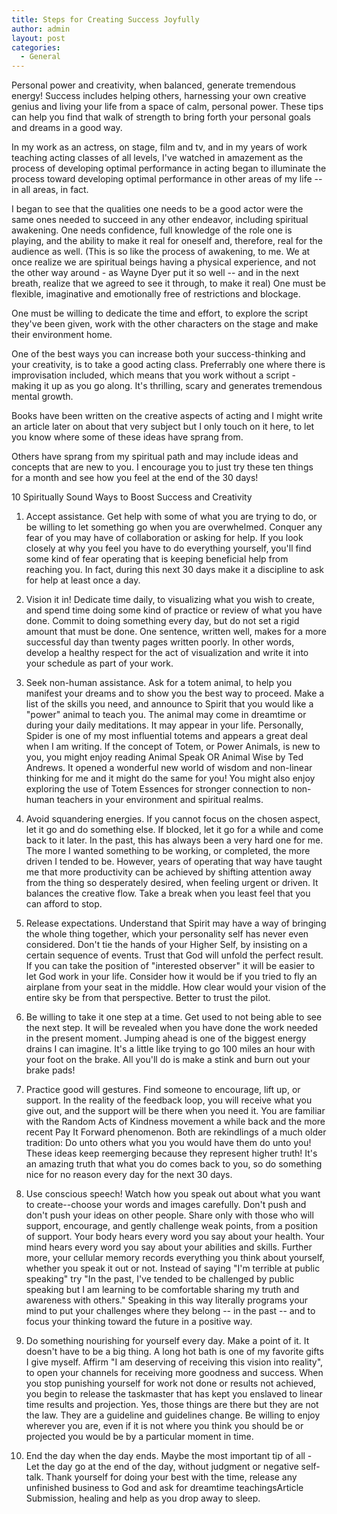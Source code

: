 ```yaml
---
title: Steps for Creating Success Joyfully
author: admin
layout: post
categories:
  - General
---
```

Personal power and creativity, when balanced, generate tremendous energy! Success includes helping others, harnessing your own creative genius and living your life from a space of calm, personal power. These tips can help you find that walk of strength to bring forth your personal goals and dreams in a good way.

In my work as an actress, on stage, film and tv, and in my years of work teaching acting classes of all levels, I've watched in amazement as the process of developing optimal performance in acting began to illuminate the process toward developing optimal performance in other areas of my life -- in all areas, in fact.

I began to see that the qualities one needs to be a good actor were the same ones needed to succeed in any other endeavor, including spiritual awakening. One needs confidence, full knowledge of the role one is playing, and the ability to make it real for oneself and, therefore, real for the audience as well. (This is so like the process of awakening, to me. We at once realize we are spiritual beings having a physical experience, and not the other way around - as Wayne Dyer put it so well -- and in the next breath, realize that we agreed to see it through, to make it real) One must be flexible, imaginative and emotionally free of restrictions and blockage. 

One must be willing to dedicate the time and effort, to explore the script they've been given, work with the other characters on the stage and make their environment home.

One of the best ways you can increase both your success-thinking and your creativity, is to take a good acting class. Preferrably one where there is improvisation included, which means that you work without a script - making it up as you go along. It's thrilling, scary and generates tremendous mental growth. 

Books have been written on the creative aspects of acting and I might write an article later on about that very subject but I only touch on it here, to let you know where some of these ideas have sprang from. 

Others have sprang from my spiritual path and may include ideas and concepts that are new to you. I encourage you to just try these ten things for a month and see how you feel at the end of the 30 days! 

10 Spiritually Sound Ways to Boost Success and Creativity

1. Accept assistance. Get help with some of what you are trying to do, or be willing to let something go when you are overwhelmed. Conquer any fear of you may have of collaboration or asking for help. If you look closely at why you feel you have to do everything yourself, you'll find some kind of fear operating that is keeping beneficial help from reaching you. In fact, during this next 30 days make it a discipline to ask for help at least once a day. 

2. Vision it in! Dedicate time daily, to visualizing what you wish to create, and spend time doing some kind of practice or review of what you have done. Commit to doing something every day, but do not set a rigid amount that must be done. One sentence, written well, makes for a more successful day than twenty pages written poorly. In other words, develop a healthy respect for the act of visualization and write it into your schedule as part of your work. 

3. Seek non-human assistance. Ask for a totem animal, to help you manifest your dreams and to show you the best way to proceed. Make a list of the skills you need, and announce to Spirit that you would like a "power" animal to teach you. The animal may come in dreamtime or during your daily meditations. It may appear in your life. Personally, Spider is one of my most influential totems and appears a great deal when I am writing. If the concept of Totem, or Power Animals, is new to you, you might enjoy reading Animal Speak OR Animal Wise by Ted Andrews. It opened a wonderful new world of wisdom and non-linear thinking for me and it might do the same for you! You might also enjoy exploring the use of Totem Essences for stronger connection to non-human teachers in your environment and spiritual realms. 

4. Avoid squandering energies. If you cannot focus on the chosen aspect, let it go and do something else. If blocked, let it go for a while and come back to it later. In the past, this has always been a very hard one for me. The more I wanted something to be working, or completed, the more driven I tended to be. However, years of operating that way have taught me that more productivity can be achieved by shifting attention away from the thing so desperately desired, when feeling urgent or driven. It balances the creative flow. Take a break when you least feel that you can afford to stop. 

5. Release expectations. Understand that Spirit may have a way of bringing the whole thing together, which your personality self has never even considered. Don't tie the hands of your Higher Self, by insisting on a certain sequence of events. Trust that God will unfold the perfect result. If you can take the position of "interested observer" it will be easier to let God work in your life. Consider how it would be if you tried to fly an airplane from your seat in the middle. How clear would your vision of the entire sky be from that perspective. Better to trust the pilot. 

6. Be willing to take it one step at a time. Get used to not being able to see the next step. It will be revealed when you have done the work needed in the present moment. Jumping ahead is one of the biggest energy drains I can imagine. It's a little like trying to go 100 miles an hour with your foot on the brake. All you'll do is make a stink and burn out your brake pads! 

7. Practice good will gestures. Find someone to encourage, lift up, or support. In the reality of the feedback loop, you will receive what you give out, and the support will be there when you need it. You are familiar with the Random Acts of Kindness movement a while back and the more recent Pay It Forward phenomenon. Both are rekindlings of a much older tradition: Do unto others what you you would have them do unto you! These ideas keep reemerging because they represent higher truth! It's an amazing truth that what you do comes back to you, so do something nice for no reason every day for the next 30 days. 

8. Use conscious speech! Watch how you speak out about what you want to create--choose your words and images carefully. Don't push and don't push your ideas on other people. Share only with those who will support, encourage, and gently challenge weak points, from a position of support. Your body hears every word you say about your health. Your mind hears every word you say about your abilities and skills. Further more, your cellular memory records everything you think about yourself, whether you speak it out or not. Instead of saying "I'm terrible at public speaking" try "In the past, I've tended to be challenged by public speaking but I am learning to be comfortable sharing my truth and awareness with others." Speaking in this way literally programs your mind to put your challenges where they belong -- in the past -- and to focus your thinking toward the future in a positive way. 

9. Do something nourishing for yourself every day. Make a point of it. It doesn't have to be a big thing. A long hot bath is one of my favorite gifts I give myself. Affirm "I am deserving of receiving this vision into reality", to open your channels for receiving more goodness and success. When you stop punishing yourself for work not done or results not achieved, you begin to release the taskmaster that has kept you enslaved to linear time results and projection. Yes, those things are there but they are not the law. They are a guideline and guidelines change. Be willing to enjoy wherever you are, even if it is not where you think you should be or projected you would be by a particular moment in time.

10. End the day when the day ends. Maybe the most important tip of all - Let the day go at the end of the day, without judgment or negative self-talk. Thank yourself for doing your best with the time, release any unfinished business to God and ask for dreamtime teachingsArticle Submission, healing and help as you drop away to sleep.
